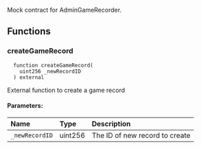 
Mock contract for AdminGameRecorder.

## Functions
### createGameRecord
```solidity
  function createGameRecord(
    uint256 _newRecordID
  ) external
```

External function to create a game record

#### Parameters:
| Name | Type | Description                                                          |
| :--- | :--- | :------------------------------------------------------------------- |
|`_newRecordID` | uint256 | The ID of new record to create

